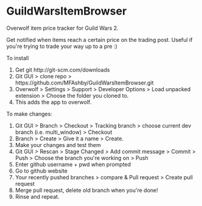 # GuildWarsItemBrowser
Overwolf item price tracker for Guild Wars 2.

Get notified when items reach a certain price on the trading post. 
Useful if you're trying to trade your way up to a pre :)


To install
<ol>
<li>Get git http://git-scm.com/downloads</li>
<li>Git GUI > clone repo > https://github.com/MFAshby/GuildWarsItemBrowser.git</li>
<li>Overwolf > Settings > Support > Developer Options > Load unpacked extension > Choose the folder you cloned to.</li>
<li>This adds the app to overwolf. </li>
</ol>

To make changes: 
<ol>
<li>Git GUI > Branch > Checkout > Tracking branch > choose current dev branch (i.e. multi_window) > Checkout</li>
<li>Branch > Create > Give it a name > Create.</li>
<li>Make your changes and test them</li>
<li>Git GUI > Rescan > Stage Changed > Add commit message > Commit > Push > Choose the branch you're working on > Push</li>
<li>Enter github username + pwd when prompted</li>
<li>Go to github website</li>
<li>Your recently pushed branches > compare & Pull request > Create pull request</li>
<li>Merge pull request, delete old branch when you're done!</li>
<li>Rinse and repeat.</li>
</ol?
